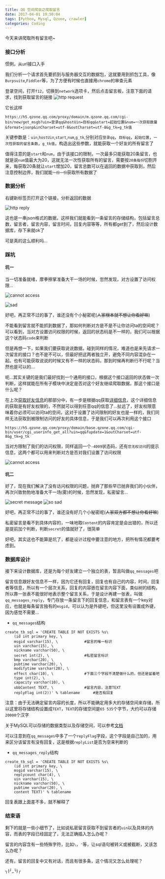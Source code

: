 ```yaml
---
title: QQ 空间爬虫之爬取留言
date: 2017-04-01 19:50:04
tags: [Python, Mysql, Qzone, crawler]
categories: Coding
---
```


<script src="https://ob5vt1k7f.qnssl.com/pangu.js"></script>

今天来讲爬取所有留言吧~

### 接口分析
惯例，从url接口入手

我们分析一个请求首先要抓到与服务器交互的数据包，这就要用到抓包工具，像`Burpsuite`,`Fiddler`等，为了方便有时候也直接用`chrome`的审查元素

登录空间，打开`f12`，切换到`network`选项卡，然后点击留言板，注意下面的请求，找到获取留言的链接
![http request](https://ob5vt1k7f.qnssl.com/xNpNZ)

它长这样

```
https://h5.qzone.qq.com/proxy/domain/m.qzone.qq.com/cgi-bin/new/get_msgb?uin=登录qq&hostUin=目标qq&start=起始位置&num=一次获取数量&format=jsonp&inCharset=utf-8&outCharset=utf-8&g_tk=g_tk值
```

关键参数是：`uin`,`hostUin`,`start`,`num`,`g_tk`,分别对应`登录qq`，`目标qq`，`起始位置`，`一次性获取的留言条数`，`g_tk值`，构造出这些参数，就能获取一个好友的所有留言了

值得注意的是`start`和`num`，由于该接口的限制，一次最多只能获取20条留言，也就是说`num`值最大为20，这就无法一次性获取所有的留言，需要按`20条每份`切割开来，每获取20条就让`start`增加20，留言总数可以在返回的数据中获取到，然后注意控制边界，我们就能`一份一份`获取所有数据了

<!-- more -->

### 数据分析
右键新标签页打开这个链接，分析返回的数据

![http reply](https://ob5vt1k7f.qnssl.com/PFpqZ)

这也是一串json格式的数据，这样我们就能看到一条留言的存储结构，包括留言总数，留言者，留言内容，留言时间，回复内容等等，所有都get到了，然后设计数据库，存下来就ok了

可是真的这么顺利吗...

### 踩坑
#### 坑一
当一切准备就绪，摩拳擦掌准备大干一场的时候，忽然发现，对方设置了访问权限...

![cannot access](https://ob5vt1k7f.qnssl.com/IqCvJ)

![sad](https://ob5vt1k7f.qnssl.com/ljsdK)

好吧，再正常不过的事了，谁还没有个小秘密呢(~~人家根本就不想让你看好嘛~~)

不能看到留言就不能抓到数据了，那如何判断对方是不是不让你访问ta的空间呢？可以看到，当对方设置访问权限的时候，返回的状态码是不一样的，我们可以根据这个状态码`code`来判断

但是再想一下，如果我们要获取说说数据，碰到同样的情况，难道也是来先请求一次留言的接口？也不是不可以，但最好把这两者独立开，避免不同内容混杂在一起。也有可能获取说说的时候又有不一样的状态码，那到时候再判断行不行呢？当然也是可以的...

呃...其实关键的是我们最好找到一个通用的接口，根据这个接口返回的状态做一次判断，这样就能在所有子模块中决定是否对这个好友继续爬取数据，那这个接口是什么呢？

在上次[获取好友信息](https://kylingit.com/blog/qq-%E7%A9%BA%E9%97%B4%E7%88%AC%E8%99%AB%E4%B9%8B%E8%8E%B7%E5%8F%96%E5%A5%BD%E5%8F%8B/)的那部分中，有一步是根据qq获取[详细信息](https://kylingit.com/blog/qq-%E7%A9%BA%E9%97%B4%E7%88%AC%E8%99%AB%E4%B9%8B%E8%8E%B7%E5%8F%96%E5%A5%BD%E5%8F%8B/#详细信息)，这个详细信息的获取是有好友权限的，不然就可以得到任意qq的信息了...扯远了，好友权限意味着你必须可以访问ta的空间，这对于设置了访问限制的好友也是一样的，我们同样无法获取到被限制访问的好友的具体信息，于是我们可以再次利用这个接口

```
https://h5.qzone.qq.com/proxy/domain/base.qzone.qq.com/cgi-bin/user/cgi_userinfo_get_all?uin=qq&fupdate=1&outCharset=utf-8&g_tk=g_tk
```

当对方限制了我们的访问权限，同样返回一个`-4009`状态码，还有`您无权访问`的提示信息，这两个都可以用来判断对方是否对我们设置了访问权限

![cannot access](https://ob5vt1k7f.qnssl.com/pfccO)

#### 坑二
好了，现在我们解决了没有访问权限的问题，抛弃了那些早已抛弃我们的小伙伴，再次兴致勃勃地准备大干一场(雾)的时候，忽然发现，私密留言...

![secret message](https://ob5vt1k7f.qnssl.com/y81Qe)
![so sad](https://ob5vt1k7f.qnssl.com/3I4Aj)

好吧，再正常不过的事了，谁还没有好几个小秘密呢(~~人家双方都不想让你看好嘛~~)

私密留言是看不到具体内容的，一味地取`Content`的内容肯定是会出错的，所以还是提前加个判断，判断`secret`的值就好了，很简单

好吧，其实这也不能算是坑了，都是设计过程中要注意的地方，把所有情况都要考虑到。

### 数据库设计
接下来设计数据库，还是为每个好友建立一个独立的表，暂且叫做`qq_messages`吧

留言信息跟好友信息不一样，因为它还有回复，回复也有自己的内容，时间，回复者等信息，所以有一个层次关系，回复的内容嵌在留言内容下面，类似树的结构，所以靠一张表不能很好地表示整个留言关系，于是设计再建一张表，叫做`qq_messages_reply`，专门存放一条留言下的回复信息，和留言表有一个key对应，也就是每条留言独有的`msgid`，可以认为是外键吧，但这里没有设置成外键，因为感觉不需要...

- `qq_messages`结构

```
create_tb_sql = 'CREATE TABLE IF NOT EXISTS %s\
    (id int primary key, \
    msgid varchar(15), \			#留言的唯一标识
    uin varchar(15), \
    nickname varchar(50), \
    secret int(2), \				#私密留言标识
    bmp varchar(20), \
    pubtime varchar(20), \
    modifytime varchar(20), \
    effect char(10), \				#下面三个字段不清楚做什么的，但还是留着吧
    type int(2), \
    capacity varchar(10), \
    ubbContent TEXT, \				#留言内容，注意TEXT
    replyFlag int(2))' % tablename		#是否有回复
```
注意：由于无法确定留言内容的长度，所以不能确定用多大的存储空间来存储，所以这里将存储结构设置成`TEXT`，`TEXT`的存储空间是`65 535`个字节，大约可以存储`20000`个汉字

关于MySQL可以存储的数据类型以及存储空间，可以参考[文档](https://www.runoob.com/mysql/mysql-data-types.html)

可以注意到在`qq_messages`中多了一个`replyFlag`字段，这个字段是自己加的，用来区分该留言有没有回复，这是根据`replyList`是否为空来判断的

- `qq_messages_reply`结构

```
create_tb_sql = 'CREATE TABLE IF NOT EXISTS %s\
    (id int primary key, \
    msgid varchar(15), \
    replycount char(4), \
    uin varchar(15), \
    nickname varchar(50), \
    pubtime varchar(20), \
    content TEXT)' % tablename
```
回复表跟上面差不多，就不解释了


### 结束语
剩下的就是一些小细节了，比如说私密留言获取不到留言者的`uin`以及具体的内容，而表的字段已经固定了，无法正确插入怎么办呢？

留言的内容含有一些特殊字符，比如`\`，`'`等，让sql语句被转义或被截断，又该怎么办呢？

还有，留言的回复中又有对话，而且有很多条，这个情况又怎么处理呢？

╮(╯_╰)╭


<script>pangu.spacingPage();</script>